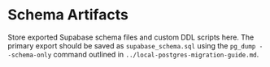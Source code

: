 # Schema Artifacts

Store exported Supabase schema files and custom DDL scripts here. The primary export should be saved as `supabase_schema.sql` using the `pg_dump --schema-only` command outlined in `../local-postgres-migration-guide.md`.
